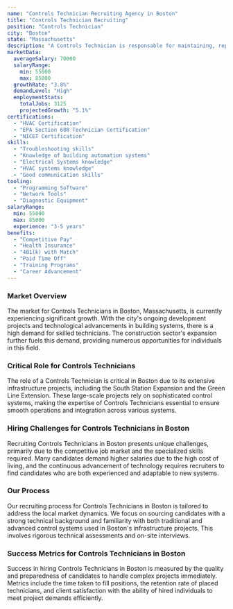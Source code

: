 ```yaml
---
name: "Controls Technician Recruiting Agency in Boston"
title: "Controls Technician Recruiting"
position: "Controls Technician"
city: "Boston"
state: "Massachusetts"
description: "A Controls Technician is responsable for maintaining, repairing and modifying building automation systems and associated control devices in Boston, Massachusetts."
marketData:
  averageSalary: 70000
  salaryRange:
    min: 55000
    max: 85000
  growthRate: "3.8%"
  demandLevel: "High"
  employmentStats:
    totalJobs: 3125
    projectedGrowth: "5.1%"
certifications:
  - "HVAC Certification"
  - "EPA Section 608 Technician Certification"
  - "NICET Certification"
skills:
  - "Troubleshooting skills"
  - "Knowledge of building automation systems"
  - "Electrical Systems knowledge"
  - "HVAC systems knowledge"
  - "Good communication skills"
tooling:
  - "Programming Software"
  - "Network Tools"
  - "Diagnostic Equipment"
salaryRange:
  min: 55000
  max: 85000
  experience: "3-5 years"
benefits:
  - "Competitive Pay"
  - "Health Insurance"
  - "401(k) with Match"
  - "Paid Time Off"
  - "Training Programs"
  - "Career Advancement"
---
```


### Market Overview
The market for Controls Technicians in Boston, Massachusetts, is currently experiencing significant growth. With the city's ongoing development projects and technological advancements in building systems, there is a high demand for skilled technicians. The construction sector's expansion further fuels this demand, providing numerous opportunities for individuals in this field.

### Critical Role for Controls Technicians
The role of a Controls Technician is critical in Boston due to its extensive infrastructure projects, including the South Station Expansion and the Green Line Extension. These large-scale projects rely on sophisticated control systems, making the expertise of Controls Technicians essential to ensure smooth operations and integration across various systems.

### Hiring Challenges for Controls Technicians in Boston
Recruiting Controls Technicians in Boston presents unique challenges, primarily due to the competitive job market and the specialized skills required. Many candidates demand higher salaries due to the high cost of living, and the continuous advancement of technology requires recruiters to find candidates who are both experienced and adaptable to new systems.

### Our Process
Our recruiting process for Controls Technicians in Boston is tailored to address the local market dynamics. We focus on sourcing candidates with a strong technical background and familiarity with both traditional and advanced control systems used in Boston's infrastructure projects. This involves rigorous technical assessments and on-site interviews.

### Success Metrics for Controls Technicians in Boston
Success in hiring Controls Technicians in Boston is measured by the quality and preparedness of candidates to handle complex projects immediately. Metrics include the time taken to fill positions, the retention rate of placed technicians, and client satisfaction with the ability of hired individuals to meet project demands efficiently.
